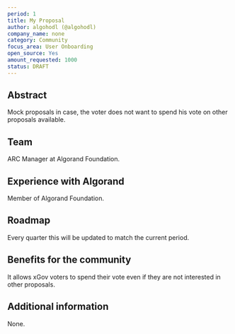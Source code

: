 ```yaml
---
period: 1
title: My Proposal
author: algohodl (@algohodl)
company_name: none
category: Community
focus_area: User Onboarding
open_source: Yes
amount_requested: 1000
status: DRAFT
---
```


## Abstract
Mock proposals in case, the voter does not want to spend his vote on other proposals available.

## Team
ARC Manager at Algorand Foundation.

## Experience with Algorand
Member of Algorand Foundation.

## Roadmap
Every quarter this will be updated to match the current period.

## Benefits for the community
It allows xGov voters to spend their vote even if they are not interested in other proposals.

## Additional information
None.
